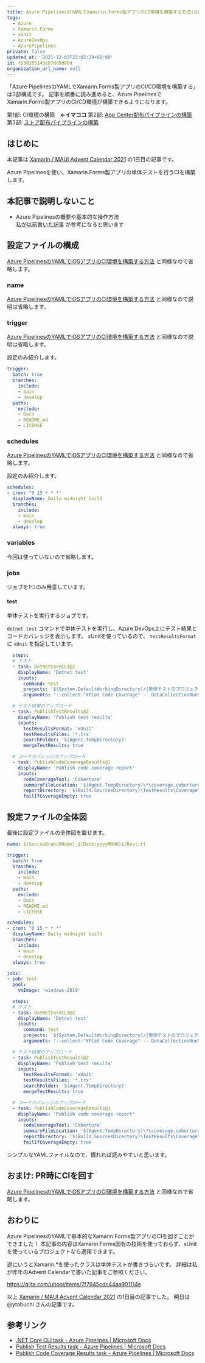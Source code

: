 ```yaml
---
title: Azure PipelinesのYAMLでXamarin.Forms製アプリのCI環境を構築する方法(xUnit)
tags:
  - Azure
  - Xamarin.Forms
  - xUnit
  - AzureDevOps
  - AzurePipelines
private: false
updated_at: '2021-12-03T22:02:29+09:00'
id: f830165143eb7dd9d8bd
organization_url_name: null
---
```

「Azure PipelinesのYAMLでXamarin.Forms製アプリのCI/CD環境を構築する」は3部構成です。
記事を順番に読み進めると、Azure PipelinesでXamarin.Forms製アプリのCI/CD環境が構築できるようになります。

第1部: CI環境の構築　__←イマココ__
第2部: [App Center配布パイプラインの構築](https://qiita.com/uhooi/items/a4bb5282eed708dadb40)
第3部: [ストア配布パイプラインの構築](https://qiita.com/uhooi/items/31f0630aa47e7980fbc3)

## はじめに

本記事は [Xamarin / MAUI Advent Calendar 2021](https://qiita.com/advent-calendar/2021/xamarin) の1日目の記事です。

Azure Pipelinesを使い、Xamarin.Forms製アプリの単体テストを行うCIを構築します。

## 本記事で説明しないこと

- Azure Pipelinesの概要や基本的な操作方法  
[私が以前書いた記事](https://qiita.com/uhooi/items/3e1bd3e64f339f6c0d0f) が参考になると思います

## 設定ファイルの構成

[Azure PipelinesのYAMLでiOSアプリのCI環境を構築する方法](https://qiita.com/uhooi/items/3e1bd3e64f339f6c0d0f#%E8%A8%AD%E5%AE%9A%E3%83%95%E3%82%A1%E3%82%A4%E3%83%AB%E3%81%AE%E6%A7%8B%E6%88%90) と同様なので省略します。

### name

[Azure PipelinesのYAMLでiOSアプリのCI環境を構築する方法](https://qiita.com/uhooi/items/3e1bd3e64f339f6c0d0f#name) と同様なので説明は省略します。

### trigger

[Azure PipelinesのYAMLでiOSアプリのCI環境を構築する方法](https://qiita.com/uhooi/items/3e1bd3e64f339f6c0d0f#trigger) と同様なので説明は省略します。

設定のみ紹介します。

```yaml:ci.yml
trigger:
  batch: true
  branches:
    include:
    - main
    - develop
  paths:
    exclude:
    - Docs
    - README.md
    - LICENSE
```

### schedules

[Azure PipelinesのYAMLでiOSアプリのCI環境を構築する方法](https://qiita.com/uhooi/items/3e1bd3e64f339f6c0d0f#schedules) と同様なので省略します。

設定のみ紹介します。

```yaml:ci.yml
schedules:
- cron: "0 15 * * *"
  displayName: Daily midnight build
  branches:
    include:
    - main
    - develop
  always: true
```

### variables

今回は使っていないので省略します。

### jobs

ジョブを1つのみ用意しています。

#### test

単体テストを実行するジョブです。

`dotnet test` コマンドで単体テストを実行し、Azure DevOps上にテスト結果とコードカバレッジを表示します。
xUnitを使っているので、 `testResultsFormat` に `xUnit` を指定しています。

```yaml:ci.yml
  steps:
  # テスト
  - task: DotNetCoreCLI@2
    displayName: 'Dotnet test'
    inputs:
      command: test
      projects: '$(System.DefaultWorkingDirectory)/{単体テストのプロジェクト}.csproj'
      arguments: '--collect:"XPlat Code Coverage" -- DataCollectionRunSettings.DataCollectors.DataCollector.Configuration.Format=json,cobertura,lcov,teamcity,opencover'

  # テスト結果のアップロード
  - task: PublishTestResults@2
    displayName: 'Publish test results'
    inputs:
      testResultsFormat: 'xUnit'
      testResultsFiles: '*.trx'
      searchFolder: '$(Agent.TempDirectory)'
      mergeTestResults: true

  # コードカバレッジのアップロード
  - task: PublishCodeCoverageResults@1
    displayName: 'Publish code coverage report'
    inputs:
      codeCoverageTool: 'Cobertura'
      summaryFileLocation: '$(Agent.TempDirectory)\*\coverage.cobertura.xml'
      reportDirectory: '$(Build.SourcesDirectory)\TestResults\Coverage\Reports'
      failIfCoverageEmpty: true
```

## 設定ファイルの全体図

最後に設定ファイルの全体図を載せます。

```yaml:ci.yml
name: $(SourceBranchName)_$(Date:yyyyMMdd)$(Rev:.r)

trigger:
  batch: true
  branches:
    include:
    - main
    - develop
  paths:
    exclude:
    - Docs
    - README.md
    - LICENSE

schedules:
- cron: "0 15 * * *"
  displayName: Daily midnight build
  branches:
    include:
    - main
    - develop
  always: true

jobs:
- job: test
  pool:
    vmImage: 'windows-2019'

  steps:
  # テスト
  - task: DotNetCoreCLI@2
    displayName: 'Dotnet test'
    inputs:
      command: test
      projects: '$(System.DefaultWorkingDirectory)/{単体テストのプロジェクト}.csproj'
      arguments: '--collect:"XPlat Code Coverage" -- DataCollectionRunSettings.DataCollectors.DataCollector.Configuration.Format=json,cobertura,lcov,teamcity,opencover'

  # テスト結果のアップロード
  - task: PublishTestResults@2
    displayName: 'Publish test results'
    inputs:
      testResultsFormat: 'xUnit'
      testResultsFiles: '*.trx'
      searchFolder: '$(Agent.TempDirectory)'
      mergeTestResults: true

  # コードカバレッジのアップロード
  - task: PublishCodeCoverageResults@1
    displayName: 'Publish code coverage report'
    inputs:
      codeCoverageTool: 'Cobertura'
      summaryFileLocation: '$(Agent.TempDirectory)\*\coverage.cobertura.xml'
      reportDirectory: '$(Build.SourcesDirectory)\TestResults\Coverage\Reports'
      failIfCoverageEmpty: true
```

シンプルなYAMLファイルなので、慣れれば読みやすいと思います。

## おまけ: PR時にCIを回す

[Azure PipelinesのYAMLでiOSアプリのCI環境を構築する方法](https://qiita.com/uhooi/items/3e1bd3e64f339f6c0d0f#%E3%81%8A%E3%81%BE%E3%81%91-pr%E6%99%82%E3%81%ABci%E3%82%92%E5%9B%9E%E3%81%99) と同様なので省略します。

## おわりに

Azure PipelinesのYAMLで基本的なXamarin.Forms製アプリのCIを回すことができました！
本記事の内容はXamarin.Forms固有の技術を使っておらず、xUnitを使っているプロジェクトなら適用できます。

逆にいうとXamarin.*を使ったクラスは単体テストが書きづらいです。
詳細は私が昨年のAdvent Calendarで書いた記事をご参照ください。

https://qiita.com/uhooi/items/7f7945cdc44aa901114e

以上 [Xamarin / MAUI Advent Calendar 2021](https://qiita.com/advent-calendar/2021/xamarin) の1日目の記事でした。
明日は @ytabuchi さんの記事です。

## 参考リンク

- [.NET Core CLI task - Azure Pipelines | Microsoft Docs](https://docs.microsoft.com/en-us/azure/devops/pipelines/tasks/build/dotnet-core-cli?view=azure-devops)
- [Publish Test Results task - Azure Pipelines | Microsoft Docs](https://docs.microsoft.com/en-us/azure/devops/pipelines/tasks/test/publish-test-results?view=azure-devops&tabs=trx%2Cyaml)
- [Publish Code Coverage Results task - Azure Pipelines | Microsoft Docs](https://docs.microsoft.com/en-us/azure/devops/pipelines/tasks/test/publish-code-coverage-results?view=azure-devops)
